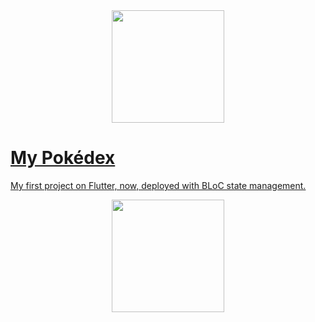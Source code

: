 <div align="center">
  <a href="https://github.com/miguelferreira7">
  <img height="180em" src="https://user-images.githubusercontent.com/62122667/168495177-ecf97b58-ea5d-496c-afc1-60fa7fb99a34.png"/>
</div>

# My Pokédex

My first project on Flutter, now, deployed with BLoC state management.


 <div align="center">
  <a href="https://github.com/miguelferreira7">
  <img height="180em" src="https://github-readme-stats.vercel.app/api/top-langs/?username=miguelferreira7&hide=html&layout=compact&theme=default"/>
</div>
